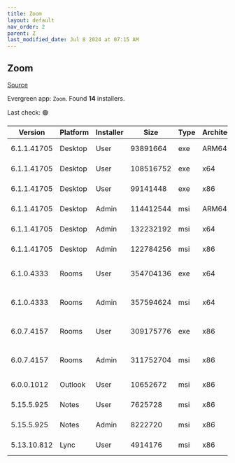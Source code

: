 ```yaml
---
title: Zoom
layout: default
nav_order: 2
parent: Z
last_modified_date: Jul 8 2024 at 07:15 AM
---
```


## Zoom

[Source](https://zoom.us/download)

Evergreen app: `Zoom`. Found **14** installers.

Last check: 🟢

| Version     | Platform | Installer | Size      | Type | Architecture | URI                                                                                                                                          |
| ----------- | -------- | --------- | --------- | ---- | ------------ | -------------------------------------------------------------------------------------------------------------------------------------------- |
| 6.1.1.41705 | Desktop  | User      | 93891664  | exe  | ARM64        | [https://cdn.zoom.us/prod/6.1.1.41705/arm64/ZoomInstallerFull.exe](https://cdn.zoom.us/prod/6.1.1.41705/arm64/ZoomInstallerFull.exe)         |
| 6.1.1.41705 | Desktop  | User      | 108516752 | exe  | x64          | [https://cdn.zoom.us/prod/6.1.1.41705/x64/ZoomInstallerFull.exe](https://cdn.zoom.us/prod/6.1.1.41705/x64/ZoomInstallerFull.exe)             |
| 6.1.1.41705 | Desktop  | User      | 99141448  | exe  | x86          | [https://cdn.zoom.us/prod/6.1.1.41705/ZoomInstallerFull.exe](https://cdn.zoom.us/prod/6.1.1.41705/ZoomInstallerFull.exe)                     |
| 6.1.1.41705 | Desktop  | Admin     | 114412544 | msi  | ARM64        | [https://cdn.zoom.us/prod/6.1.1.41705/arm64/ZoomInstallerFull.msi](https://cdn.zoom.us/prod/6.1.1.41705/arm64/ZoomInstallerFull.msi)         |
| 6.1.1.41705 | Desktop  | Admin     | 132232192 | msi  | x64          | [https://cdn.zoom.us/prod/6.1.1.41705/x64/ZoomInstallerFull.msi](https://cdn.zoom.us/prod/6.1.1.41705/x64/ZoomInstallerFull.msi)             |
| 6.1.1.41705 | Desktop  | Admin     | 122784256 | msi  | x86          | [https://cdn.zoom.us/prod/6.1.1.41705/ZoomInstallerFull.msi](https://cdn.zoom.us/prod/6.1.1.41705/ZoomInstallerFull.msi)                     |
| 6.1.0.4333  | Rooms    | User      | 354704136 | exe  | x64          | [https://cdn.zoom.us/prod/6.1.0.4333/x64/zoomrooms-6.1.0.4333-x64.exe](https://cdn.zoom.us/prod/6.1.0.4333/x64/zoomrooms-6.1.0.4333-x64.exe) |
| 6.1.0.4333  | Rooms    | Admin     | 357594624 | msi  | x64          | [https://cdn.zoom.us/prod/6.1.0.4333/x64/zoomrooms-6.1.0.4333-x64.msi](https://cdn.zoom.us/prod/6.1.0.4333/x64/zoomrooms-6.1.0.4333-x64.msi) |
| 6.0.7.4157  | Rooms    | User      | 309175776 | exe  | x86          | [https://cdn.zoom.us/prod/6.0.7.4157/zoomrooms-6.0.7.4157-x86.exe](https://cdn.zoom.us/prod/6.0.7.4157/zoomrooms-6.0.7.4157-x86.exe)         |
| 6.0.7.4157  | Rooms    | Admin     | 311752704 | msi  | x86          | [https://cdn.zoom.us/prod/6.0.7.4157/zoomrooms-6.0.7.4157-x86.msi](https://cdn.zoom.us/prod/6.0.7.4157/zoomrooms-6.0.7.4157-x86.msi)         |
| 6.0.0.1012  | Outlook  | User      | 10652672  | msi  | x86          | [https://cdn.zoom.us/prod/6.0.0.1012/ZoomOutlookPluginSetup.msi](https://cdn.zoom.us/prod/6.0.0.1012/ZoomOutlookPluginSetup.msi)             |
| 5.15.5.925  | Notes    | User      | 7625728   | msi  | x86          | [https://cdn.zoom.us/prod/5.15.5.925/ZoomNotesPluginSetup.msi](https://cdn.zoom.us/prod/5.15.5.925/ZoomNotesPluginSetup.msi)                 |
| 5.15.5.925  | Notes    | Admin     | 8222720   | msi  | x86          | [https://cdn.zoom.us/prod/5.15.5.925/ZoomNotesPluginAdminTool.msi](https://cdn.zoom.us/prod/5.15.5.925/ZoomNotesPluginAdminTool.msi)         |
| 5.13.10.812 | Lync     | User      | 4914176   | msi  | x86          | [https://cdn.zoom.us/prod/5.13.10.812/ZoomLyncPluginSetup.msi](https://cdn.zoom.us/prod/5.13.10.812/ZoomLyncPluginSetup.msi)                 |
